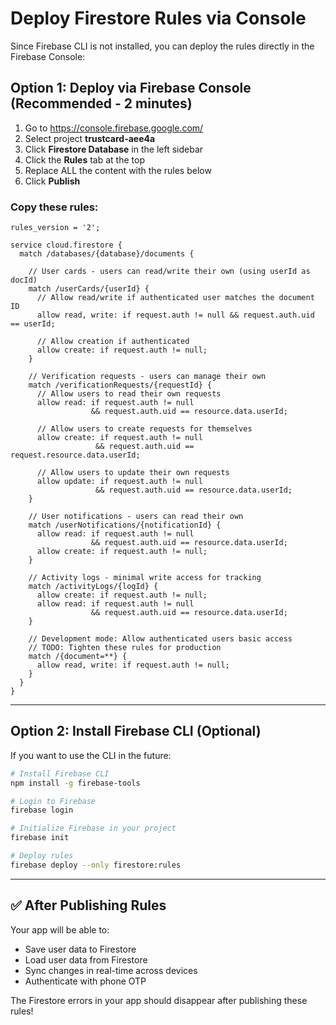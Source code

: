 # Deploy Firestore Rules via Console

Since Firebase CLI is not installed, you can deploy the rules directly in the Firebase Console:

## Option 1: Deploy via Firebase Console (Recommended - 2 minutes)

1. Go to https://console.firebase.google.com/
2. Select project **trustcard-aee4a**
3. Click **Firestore Database** in the left sidebar
4. Click the **Rules** tab at the top
5. Replace ALL the content with the rules below
6. Click **Publish**

### Copy these rules:

```
rules_version = '2';

service cloud.firestore {
  match /databases/{database}/documents {
    
    // User cards - users can read/write their own (using userId as docId)
    match /userCards/{userId} {
      // Allow read/write if authenticated user matches the document ID
      allow read, write: if request.auth != null && request.auth.uid == userId;
      
      // Allow creation if authenticated
      allow create: if request.auth != null;
    }
    
    // Verification requests - users can manage their own
    match /verificationRequests/{requestId} {
      // Allow users to read their own requests
      allow read: if request.auth != null 
                  && request.auth.uid == resource.data.userId;
      
      // Allow users to create requests for themselves
      allow create: if request.auth != null 
                   && request.auth.uid == request.resource.data.userId;
      
      // Allow users to update their own requests
      allow update: if request.auth != null 
                   && request.auth.uid == resource.data.userId;
    }
    
    // User notifications - users can read their own
    match /userNotifications/{notificationId} {
      allow read: if request.auth != null 
                  && request.auth.uid == resource.data.userId;
      allow create: if request.auth != null;
    }
    
    // Activity logs - minimal write access for tracking
    match /activityLogs/{logId} {
      allow create: if request.auth != null;
      allow read: if request.auth != null 
                  && request.auth.uid == resource.data.userId;
    }
    
    // Development mode: Allow authenticated users basic access
    // TODO: Tighten these rules for production
    match /{document=**} {
      allow read, write: if request.auth != null;
    }
  }
}
```

---

## Option 2: Install Firebase CLI (Optional)

If you want to use the CLI in the future:

```bash
# Install Firebase CLI
npm install -g firebase-tools

# Login to Firebase
firebase login

# Initialize Firebase in your project
firebase init

# Deploy rules
firebase deploy --only firestore:rules
```

---

## ✅ After Publishing Rules

Your app will be able to:
- Save user data to Firestore
- Load user data from Firestore
- Sync changes in real-time across devices
- Authenticate with phone OTP

The Firestore errors in your app should disappear after publishing these rules!
